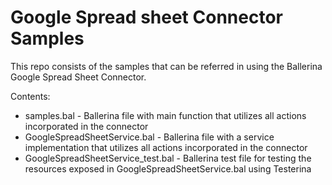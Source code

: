 # Google Spread sheet Connector Samples

This repo consists of the samples that can be referred in using the Ballerina Google Spread Sheet Connector.

Contents:
  - samples.bal - Ballerina file with main function that utilizes all actions incorporated in the connector
  - GoogleSpreadSheetService.bal - Ballerina file with a service implementation that utilizes all actions incorporated in the connector
  - GoogleSpreadSheetService_test.bal -  Ballerina test file for testing the resources exposed in GoogleSpreadSheetService.bal using Testerina
